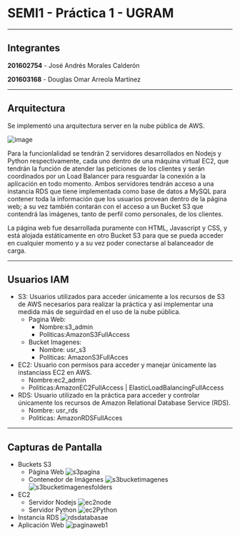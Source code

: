 # SEMI1 - Práctica 1 - UGRAM

***

## Integrantes
**201602754** - José Andrés Morales Calderón

**201603168** - Douglas Omar Arreola Martínez

---

## Arquitectura

Se implementó una arquitectura server en la nube pública de AWS.

![image](https://user-images.githubusercontent.com/53403994/110373687-63aeca00-8015-11eb-8e69-7ff77d7d5405.png)
  
Para la funcionlalidad se tendrán 2 servidores desarrollados en Nodejs y Python respectivamente, cada uno dentro de una máquina virtual EC2, que tendrán la función de atender las peticiones de los clientes y serán coordinados por un Load Balancer para resguardar la conexión a la aplicación en todo momento. Ambos servidores tendrán acceso a una instancia RDS que tiene implementada como base de datos a MySQL para contener toda la información que los usuarios provean dentro de la página web; a su vez también contarán con el acceso a un Bucket S3 que contendrá las imágenes, tanto de perfil como personales, de los clientes. 
  
La página web fue desarrollada puramente con HTML, Javascript y CSS, y está alojada estáticamente en otro Bucket S3 para que se pueda acceder en cualquier momento y a su vez poder conectarse al balanceador de carga.

---

## Usuarios IAM
+ S3: Usuarios utilizados para acceder únicamente a los recursos de S3 de AWS necesarios para realizar la práctica y así implementar una medida más de seguirdad en el uso de la nube pública.
  * Pagina Web:
    - Nombre:s3_admin
    - Politicas:AmazonS3FullAccess 
  * Bucket Imagenes:
    - Nombre: usr_s3
    - Politicas: AmazonS3FullAcces
+ EC2: Usuario con permisos para acceder y manejar únicamente las instanciass EC2 en AWS.
  - Nombre:ec2_admin
  - Politicas:AmazonEC2FullAccess | ElasticLoadBalancingFullAccess 
+ RDS: Usuario utilizado en la práctica para acceder y controlar únicamente los recursos de Amazon Relational Database Service (RDS).
  - Nombre: usr_rds
  - Politicas: AmazonRDSFullAcces

---

## Capturas de Pantalla
+ Buckets S3
  * Página Web
  ![s3pagina](https://user-images.githubusercontent.com/70494085/110404528-a1771700-8044-11eb-833d-b6d3621f11e6.PNG)
  * Contenedor de Imágenes
  ![s3bucketimagenes](https://user-images.githubusercontent.com/53403994/110375448-98238580-8017-11eb-999a-3438ad93aa1c.png)
  ![s3bucketimagenesfolders](https://user-images.githubusercontent.com/53403994/110375447-978aef00-8017-11eb-9031-73c91bc944ec.png)
+ EC2
  * Servidor Nodejs
  ![ec2node](https://user-images.githubusercontent.com/70494085/110404888-4eea2a80-8045-11eb-8af5-315b039a33a1.PNG)
  * Servidor Python
  ![ec2Python](https://user-images.githubusercontent.com/70494085/110404896-53164800-8045-11eb-8468-40eeb4a2e63e.PNG)
+ Instancia RDS
![rdsdatabasae](https://user-images.githubusercontent.com/53403994/110376183-8393bd00-8018-11eb-9d37-d228fd44376b.png)
+ Aplicación Web
![paginaweb1](https://user-images.githubusercontent.com/70494085/110404987-7b9e4200-8045-11eb-8b3b-23f4001cf174.PNG)
